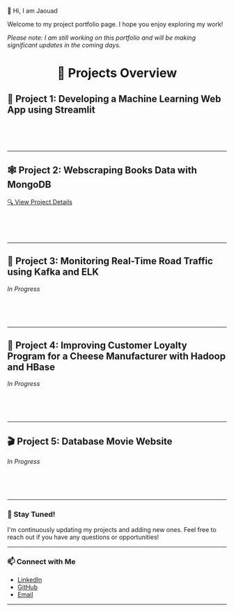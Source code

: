 👋 Hi, I am Jaouad

Welcome to my project portfolio page. I hope you enjoy exploring my work!

*Please note: I am still working on this portfolio and will be making significant updates in the coming days.*



<h1 align="center">📁 Projects Overview</h1>



## 🚀 Project 1: Developing a Machine Learning Web App using Streamlit

&nbsp;  
&nbsp;  
&nbsp;

---

## 🕸️ Project 2: Webscraping Books Data with MongoDB  
[🔍 View Project Details](Webscraping-books-data-using-MongoDB/README.md)

&nbsp;  
&nbsp;  
&nbsp;  

---

## 🚧 Project 3: Monitoring Real-Time Road Traffic using Kafka and ELK  
*In Progress*

&nbsp;  
&nbsp;  
&nbsp;

---

## 🧀 Project 4: Improving Customer Loyalty Program for a Cheese Manufacturer with Hadoop and HBase  
*In Progress*

&nbsp;  
&nbsp;  
&nbsp;

---

## 🎬 Project 5: Database Movie Website  
*In Progress*

&nbsp;  
&nbsp;  
&nbsp;

---

### 🌟 Stay Tuned!  
I'm continuously updating my projects and adding new ones. Feel free to reach out if you have any questions or opportunities!

---

### 📫 Connect with Me  
- [LinkedIn](https://www.linkedin.com/in/jaouad-s-42928226/)  
- [GitHub](https://github.com/Jawouaahhh)  
- [Email](mailto:back2thedata@gmail.com)

---
